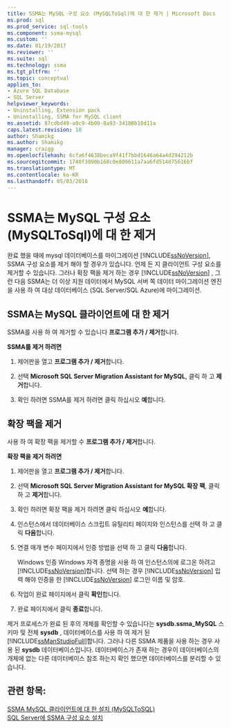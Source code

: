 ```yaml
---
title: SSMA는 MySQL 구성 요소 (MySQLToSql)에 대 한 제거 | Microsoft Docs
ms.prod: sql
ms.prod_service: sql-tools
ms.component: ssma-mysql
ms.custom: ''
ms.date: 01/19/2017
ms.reviewer: ''
ms.suite: sql
ms.technology: ssma
ms.tgt_pltfrm: ''
ms.topic: conceptual
applies_to:
- Azure SQL Database
- SQL Server
helpviewer_keywords:
- Uninstalling, Extension pack
- Uninstalling, SSMA for MySQL client
ms.assetid: 87cdbd49-a0c9-4b00-8a93-34188b18d11a
caps.latest.revision: 10
author: Shamikg
ms.author: Shamikg
manager: craigg
ms.openlocfilehash: 6cfa6f4638beca9f41f7bbd1646a64a4d294212b
ms.sourcegitcommit: 1740f3090b168c0e809611a7aa6fd514075616bf
ms.translationtype: MT
ms.contentlocale: ko-KR
ms.lasthandoff: 05/03/2018
---
```

# <a name="removing-the-ssma-for-mysql-components-mysqltosql"></a>SSMA는 MySQL 구성 요소 (MySQLToSql)에 대 한 제거
완료 했을 때에 mysql 데이터베이스를 마이그레이션 [!INCLUDE[ssNoVersion](../../includes/ssnoversion_md.md)], SSMA 구성 요소를 제거 해야 할 경우가 있습니다. 언제 든 지 클라이언트 구성 요소를 제거할 수 있습니다. 그러나 확장 팩을 제거 하는 경우 [!INCLUDE[ssNoVersion](../../includes/ssnoversion_md.md)] , 그런 다음 SSMA는 더 이상 지원 데이터에서 MySQL 서버 쪽 데이터 마이그레이션 엔진을 사용 하 여 대상 데이터베이스 (SQL Server/SQL Azure)에 마이그레이션.  
  
## <a name="uninstalling-the-ssma-for-mysql-client"></a>SSMA는 MySQL 클라이언트에 대 한 제거  
SSMA를 사용 하 여 제거할 수 있습니다 **프로그램 추가 / 제거**합니다.  
  
**SSMA를 제거 하려면**  
  
1.  제어판을 열고 **프로그램 추가 / 제거**합니다.  
  
2.  선택 **Microsoft SQL Server Migration Assistant for MySQL**, 클릭 하 고 **제거**합니다.  
  
3.  확인 하려면 SSMA를 제거 하려면 클릭 하십시오 **예**합니다.  
  
## <a name="uninstalling-the-extension-pack"></a>확장 팩을 제거  
사용 하 여 확장 팩을 제거할 수 **프로그램 추가 / 제거**합니다.  
  
**확장 팩을 제거 하려면**  
  
1.  제어판을 열고 **프로그램 추가 / 제거**합니다.  
  
2.  선택 **Microsoft SQL Server Migration Assistant for MySQL 확장 팩**, 클릭 하 고 **제거**합니다.  
  
3.  확인 하려면 확장 팩을 제거 하려면 클릭 하십시오 **예**합니다.  
  
4.  인스턴스에서 데이터베이스 스크립트 유틸리티 페이지와 인스턴스를 선택 하 고 클릭 **다음**합니다.  
  
5.  연결 매개 변수 페이지에서 인증 방법을 선택 하 고 클릭 **다음**합니다.  
  
    Windows 인증 Windows 자격 증명을 사용 하 여 인스턴스의에 로그온 하려고 [!INCLUDE[ssNoVersion](../../includes/ssnoversion_md.md)]합니다. 선택 하는 경우 [!INCLUDE[ssNoVersion](../../includes/ssnoversion_md.md)] 입력 해야 인증을 한 [!INCLUDE[ssNoVersion](../../includes/ssnoversion_md.md)] 로그인 이름 및 암호.  
  
6.  작업이 완료 페이지에서 클릭 **확인**합니다.  
  
7.  완료 페이지에서 클릭 **종료**합니다.  
  
제거 프로세스가 완료 된 후의 개체를 확인할 수 있습니다는 **sysdb.ssma_MySQL** 스키마 및 전체 **sysdb** , 데이터베이스를 사용 하 여 제거 된 [!INCLUDE[ssManStudioFull](../../includes/ssmanstudiofull_md.md)]합니다. 그러나 다른 SSMA 제품을 사용 하는 경우 사용 된 **sysdb** 데이터베이스입니다. 데이터베이스가 존재 하는 경우이 데이터베이스의 개체에 없는 다른 데이터베이스 참조 하는지 확인 했으면 데이터베이스를 분리할 수 있습니다.  
  
## <a name="see-also"></a>관련 항목:  
[SSMA MySQL 클라이언트에 대 한 설치 &#40;MySQLToSQL&#41;](../../ssma/mysql/installing-ssma-for-mysql-client-mysqltosql.md)  
[SQL Server에 SSMA 구성 요소 설치](http://msdn.microsoft.com/en-us/6772d0c5-258f-4d7b-afb0-b5f810e71af1)  
  
